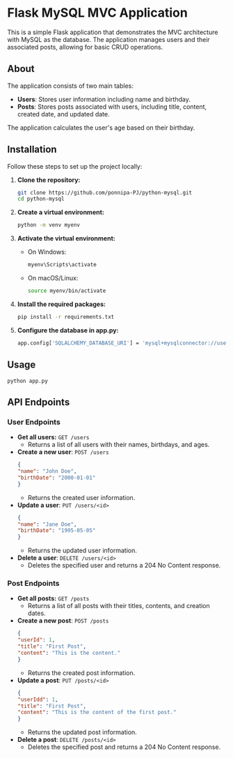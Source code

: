 # Flask MySQL MVC Application

This is a simple Flask application that demonstrates the MVC architecture with MySQL as the database. 
The application manages users and their associated posts, allowing for basic CRUD operations.

## About

The application consists of two main tables:
- **Users**: Stores user information including name and birthday.
- **Posts**: Stores posts associated with users, including title, content, created date, and updated date.

The application calculates the user's age based on their birthday.

## Installation

Follow these steps to set up the project locally:

1. **Clone the repository:**

   ```bash
   git clone https://github.com/ponnipa-PJ/python-mysql.git
   cd python-mysql

2. **Create a virtual environment:**
   ```bash
   python -m venv myenv
   ```

3. **Activate the virtual environment:**
   - On Windows:
     ```bash
     myenv\Scripts\activate
     ```

   - On macOS/Linux:
     ```bash
     source myenv/bin/activate
     ```

4. **Install the required packages:**
   ```bash
   pip install -r requirements.txt

6. **Configure the database in app.py:**
   ```bash
   app.config['SQLALCHEMY_DATABASE_URI'] = 'mysql+mysqlconnector://username:password@localhost/database'
   ```
## Usage 
    
    python app.py
    
       
## API Endpoints
### User Endpoints ###
- **Get all users:** ```GET /users```
    - Returns a list of all users with their names, birthdays, and ages.
- **Create a new user**: ```POST /users```
  ```json
  {
  "name": "John Doe",
  "birthDate": "2000-01-01"
  }
  ```
    - Returns the created user information.
- **Update a user**: ```PUT /users/<id>```
  ```json
  {
  "name": "Jane Doe",
  "birthDate": "1995-05-05"
  }
  ```
    - Returns the updated user information.
- **Delete a user**: ```DELETE /users/<id>```
    - Deletes the specified user and returns a 204 No Content response.
 
### Post Endpoints ### 
- **Get all posts:** ```GET /posts```
    - Returns a list of all posts with their titles, contents, and creation dates.
- **Create a new post**: ```POST /posts```
  ```json
  {
  "userId": 1,
  "title": "First Post",
  "content": "This is the content."
  }
  ```
    - Returns the created post information.
- **Update a post**: ```PUT /posts/<id>```
  ```json
  {
  "userIdd": 1,
  "title": "First Post",
  "content": "This is the content of the first post."
  }
  ```
    - Returns the updated post information.
- **Delete a post**: ```DELETE /posts/<id>```
  - Deletes the specified post and returns a 204 No Content response.






